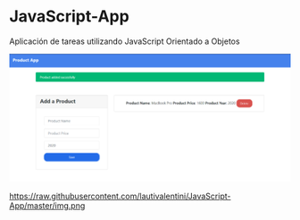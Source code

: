 # JavaScript-App
Aplicación de tareas utilizando JavaScript Orientado a Objetos

![ScreenShot](https://raw.githubusercontent.com/lautivalentini/JavaScript-App/master/img.png)

https://raw.githubusercontent.com/lautivalentini/JavaScript-App/master/img.png
